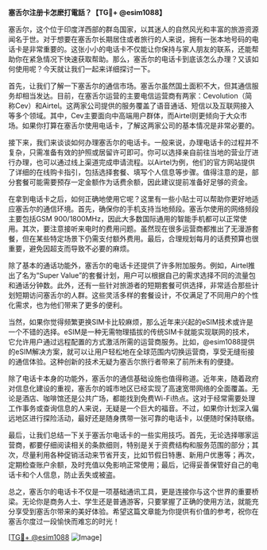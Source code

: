 **塞舌尔注册卡怎麽打電話？【TG💪+ @esim1088】**

塞舌尔，这个位于印度洋西部的群岛国家，以其迷人的自然风光和丰富的旅游资源闻名于世。对于想要在塞舌尔长期居住或者旅行的人来说，拥有一张本地号码的电话卡是非常重要的。这张小小的电话卡不仅能让你保持与家人朋友的联系，还能帮助你在紧急情况下快速获取帮助。那么，塞舌尔的电话卡到底该怎么办理？又该如何使用呢？今天就让我们一起来详细探讨一下。

首先，让我们了解一下塞舌尔的通信市场。塞舌尔虽然国土面积不大，但其通信服务却相当发达。目前，在塞舌尔运营的主要电信运营商有两家：Cevolution（简称Cev）和Airtel。这两家公司提供的服务覆盖了语音通话、短信以及互联网接入等多个领域。其中，Cev主要面向中高端用户群体，而Airtel则更倾向于大众市场。如果你打算在塞舌尔使用电话卡，了解这两家公司的基本情况是非常必要的。

接下来，我们来谈谈如何办理塞舌尔的电话卡。一般来说，办理电话卡的过程并不复杂，只需准备有效的护照或居留许可即可。你可以选择亲自前往当地的营业厅进行办理，也可以通过线上渠道完成申请流程。以Airtel为例，他们的官方网站提供了详细的在线购卡指引，包括选择套餐、填写个人信息等步骤。值得注意的是，部分套餐可能需要预存一定金额作为话费余额，因此建议提前准备好足够的资金。

在拿到电话卡之后，如何正确地使用它呢？这里有一些小贴士可以帮助你更好地适应塞舌尔的通信环境。首先，确保你的手机支持当地频段。塞舌尔使用的网络频段主要包括GSM 900/1800MHz，因此大多数国际通用的智能手机都可以正常使用。其次，要注意接听来电时的费用问题。虽然现在很多运营商都推出了无漫游套餐，但在某些特定场景下仍需支付额外费用。最后，合理规划每月的话费预算也很重要，避免因超支而导致不必要的麻烦。

除了基本的通话功能外，塞舌尔的电话卡还提供了许多附加服务。例如，Airtel推出了名为“Super Value”的套餐计划，用户可以根据自己的需求选择不同的流量包和通话分钟数。此外，还有一些针对旅游者的短期套餐可供选择，非常适合那些计划短期访问塞舌尔的人群。这些灵活多样的套餐设计，不仅满足了不同用户的个性化需求，也为他们带来了更多的便利。

当然，如果你觉得频繁更换SIM卡比较麻烦，那么近年来兴起的eSIM技术或许是一个不错的选择。eSIM是一种无需物理插拔的传统SIM卡就能实现联网的技术，它允许用户通过远程配置的方式激活所需的运营商服务。比如，@esim1088提供的eSIM解决方案，就可以让用户轻松地在全球范围内切换运营商，享受无缝衔接的通信体验。这种创新的技术无疑为塞舌尔旅行者带来了前所未有的便捷。

除了电话卡本身的功能外，塞舌尔的通信基础设施也值得称道。近年来，随着政府对信息化建设的重视，塞舌尔的城市地区已经实现了高速宽带网络的全面覆盖。无论是酒店、咖啡馆还是公共广场，都能找到免费Wi-Fi热点。这对于经常需要处理工作事务或查询信息的人来说，无疑是一个巨大的福音。不过，如果你计划深入偏远地区进行探险活动，最好还是随身携带一张可靠的电话卡，以便随时保持联络。

最后，让我们总结一下关于塞舌尔电话卡的一些实用技巧。首先，无论选择哪家运营商，都要仔细阅读相关的条款细则，特别是关于资费结构和服务范围的部分；其次，尽量利用各种促销活动来节省开支，比如节假日特惠、新用户优惠等；再次，定期检查账户余额，及时充值以免影响正常使用；最后，记得妥善保管好自己的电话卡和个人信息，防止丢失或被盗。

总之，塞舌尔的电话卡不仅是一项基础通讯工具，更是连接你与这个世界的重要桥梁。无论你是商务人士、学生还是普通游客，只要掌握了正确的使用方法，就能充分享受到塞舌尔带来的美好体验。希望这篇文章能为你提供有价值的参考，祝你在塞舌尔度过一段愉快而难忘的时光！

[[TG💪+ @esim1088](https://t.me/s/esim1088) ![Image](https://i.postimg.cc/4NQfJmqS/Snipaste-2025-05-13-00-14-12.png)]
